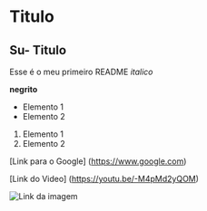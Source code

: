 # Titulo

## Su- Titulo


Esse é o meu primeiro README
*italico*

**negrito**
- Elemento 1
- Elemento 2

1) Elemento 1
2) Elemento 2

[Link para o Google] (https://www.google.com)

[Link do Video] (https://youtu.be/-M4pMd2yQOM)

![Link da imagem](https://th.bing.com/th?id=OSK.1bd96804749cb2cd25815989f67a03c6&w=188&h=132&c=7&o=6&pid=SANGAM)